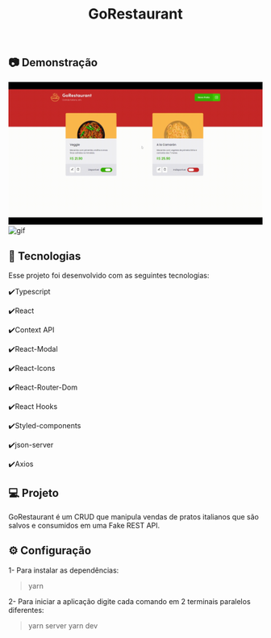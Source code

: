  <h1 align="center">
   GoRestaurant
</h1>

<br>

## :camera: Demonstração

![gif](github/GoRestaurant.gif)
![gif](github/GoRestaurantM.gif)

## :rocket: Tecnologias

Esse projeto foi desenvolvido com as seguintes tecnologias:

✔️Typescript

✔️React

✔️Context API

✔️React-Modal

✔️React-Icons

✔️React-Router-Dom

✔️React Hooks

✔️Styled-components

✔️json-server

✔️Axios

## 💻 Projeto

GoRestaurant é um CRUD que manipula vendas de pratos italianos que são salvos e consumidos em uma Fake REST API.

## ⚙ Configuração

1- Para instalar as dependências:
> yarn

2- Para iniciar a aplicação digite cada comando em 2 terminais paralelos diferentes:
> yarn server
> yarn dev
